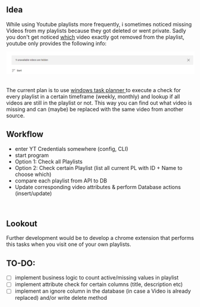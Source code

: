 ## Idea
While using Youtube playlists more frequently, i sometimes noticed missing Videos from my playlists because they got deleted or went private. Sadly you don't get noticed <u>which</u> video exactly got removed from the playlist, youtube only provides the following info:

![alt text](https://raw.githubusercontent.com/sebastian-sl/yt-playlist-analyzer/main/img/missing%20videos.png)

<br>
The current plan is to use <u> windows task planner </u> to execute a check for every playlist in a certain timeframe (weekly, monthly) and lookup if all videos are still in the playlist or not. This way you can find out what video is missing and can (maybe) be replaced with the same video from another source. 

<br> 

## Workflow
* enter YT Credentials somewhere (config, CLI)
* start program 
* Option 1: Check all Playlists
* Option 2: Check certain Playlist (list all current PL with ID + Name to choose which)
* compare each playlist from API to DB
* Update corresponding video attributes & perform Database actions (insert/update)

<br>

## Lookout
Further development would be to develop a chrome extension that performs this tasks when you visit one of your own playlists.


## TO-DO:
- [ ] implement business logic to count active/missing values in playlist
- [ ] implement attribute check for certain columns (title, description etc)
- [ ] implement an ignore column in the database (in case a Video is already replaced) and/or write delete method

